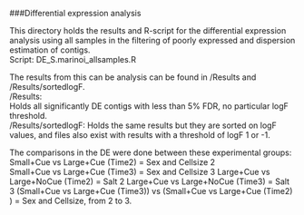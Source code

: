 ###Differential expression analysis

This directory holds the results and R-script for the differential expression analysis using all samples in the filtering of poorly expressed and dispersion estimation of contigs.     
Script: DE_S.marinoi_allsamples.R         

The results from this can be analysis can be found in /Results and /Results/sortedlogF.     
/Results:     
Holds all significantly DE contigs with less than 5% FDR, no particular logF threshold.     
/Results/sortedlogF:
Holds the same results but they are sorted on logF values, and files also exist with results with a threshold of logF 1 or -1.  

The comparisons in the DE were done between these experimental groups:       
Small+Cue vs Large+Cue (Time2) = Sex and Cellsize 2  
Small+Cue vs Large+Cue (Time3) = Sex and Cellsize 3
Large+Cue vs Large+NoCue (Time2) = Salt 2
Large+Cue vs Large+NoCue (Time3) = Salt 3
(Small+Cue vs Large+Cue (Time3)) vs (Small+Cue vs Large+Cue (Time2) ) = Sex and Cellsize, from 2 to 3.      






